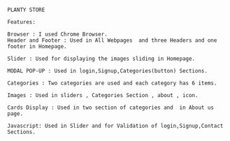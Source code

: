               
                                                                                                PLANTY STORE
    
    Features:

    Browser : I used Chrome Browser.                                   
    Header and Footer : Used in All Webpages  and three Headers and one footer in Homepage.

    Slider : Used for displaying the images sliding in Homepage.

    MODAL POP-UP : Used in login,Signup,Categories(button) Sections.
                                            
    Categories : Two categories are used and each category has 6 items.
 
    Images : Used in sliders , Categories Section , about , icon.

    Cards Display : Used in two section of categories and  in About us page.

    Javascript: Used in Slider and for Validation of login,Signup,Contact Sections.





                                           


                                           
 


                                      
                                           
